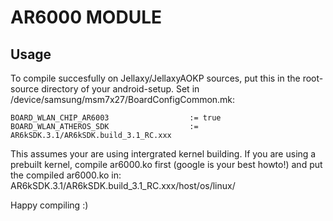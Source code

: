 AR6000 MODULE
=============

Usage
-----
To compile succesfully on Jellaxy/JellaxyAOKP sources, put this in the root-source directory of your android-setup.
Set in /device/samsung/msm7x27/BoardConfigCommon.mk:

    BOARD_WLAN_CHIP_AR6003                  := true
    BOARD_WLAN_ATHEROS_SDK	                := AR6kSDK.3.1/AR6kSDK.build_3.1_RC.xxx

This assumes your are using intergrated kernel building.
If you are using a prebuilt kernel, compile ar6000.ko first (google is your best howto!) and put the compiled ar6000.ko in:
   AR6kSDK.3.1/AR6kSDK.build_3.1_RC.xxx/host/os/linux/ 

Happy compiling :)
